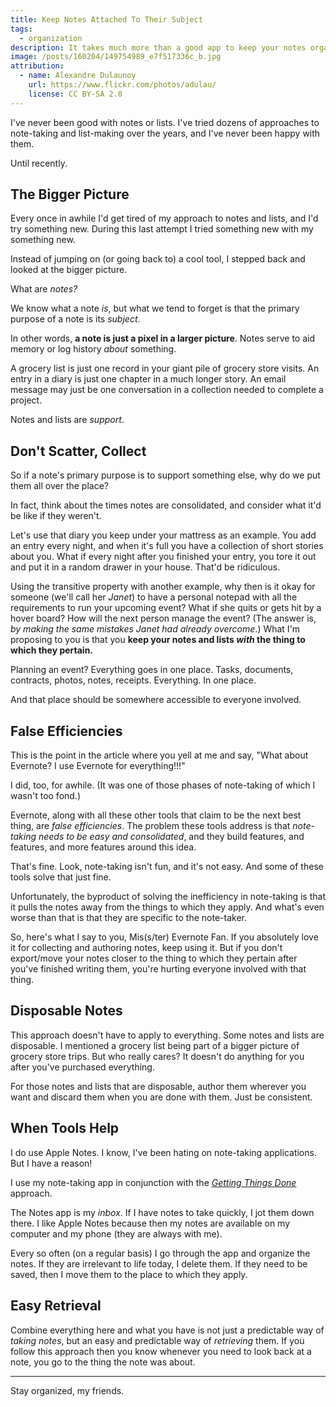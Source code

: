 ```yaml
---
title: Keep Notes Attached To Their Subject
tags:
  - organization
description: It takes much more than a good app to keep your notes organized. Here's how I've been doing it lately.
image: /posts/160204/149754989_e7f517336c_b.jpg
attribution:
  - name: Alexandre Dulaunoy
    url: https://www.flickr.com/photos/adulau/
    license: CC BY-SA 2.0
---
```


I've never been good with notes or lists. I've tried dozens of approaches to note-taking and list-making over the years, and I've never been happy with them.

Until recently.

## The Bigger Picture

Every once in awhile I'd get tired of my approach to notes and lists, and I'd try something new. During this last attempt I tried something new with my something new.

Instead of jumping on (or going back to) a cool tool, I stepped back and looked at the bigger picture.

What are _notes?_

We know what a note _is_, but what we tend to forget is that the primary purpose of a note is its _subject_.

In other words, **a note is just a pixel in a larger picture**. Notes serve to aid memory or log history _about_ something.

A grocery list is just one record in your giant pile of grocery store visits. An entry in a diary is just one chapter in a much longer story. An email message may just be one conversation in a collection needed to complete a project.

Notes and lists are _support_.

## Don't Scatter, Collect

So if a note's primary purpose is to support something else, why do we put them all over the place?

In fact, think about the times notes are consolidated, and consider what it'd be like if they weren't.

Let's use that diary you keep under your mattress as an example. You add an entry every night, and when it's full you have a collection of short stories about you. What if every night after you finished your entry, you tore it out and put it in a random drawer in your house. That'd be ridiculous.

Using the transitive property with another example, why then is it okay for someone (we'll call her _Janet_) to have a personal notepad with all the requirements to run your upcoming event? What if she quits or gets hit by a hover board? How will the next person manage the event? (The answer is, _by making the same mistakes Janet had already overcome_.)
What I'm proposing to you is that you **keep your notes and lists _with_ the thing to which they pertain.**

Planning an event? Everything goes in one place. Tasks, documents, contracts, photos, notes, receipts. Everything. In one place.

And that place should be somewhere accessible to everyone involved.

## False Efficiencies

This is the point in the article where you yell at me and say, "What about Evernote? I use Evernote for everything!!!"

I did, too, for awhile. (It was one of those phases of note-taking of which I wasn't too fond.)

Evernote, along with all these other tools that claim to be the next best thing, are _false efficiencies_. The problem these tools address is that _note-taking needs to be easy and consolidated_, and they build features, and features, and more features around this idea.

That's fine. Look, note-taking isn't fun, and it's not easy. And some of these tools solve that just fine.

Unfortunately, the byproduct of solving the inefficiency in note-taking is that it pulls the notes away from the things to which they apply. And what's even worse than that is that they are specific to the note-taker.

So, here's what I say to you, Mis(s/ter) Evernote Fan. If you absolutely love it for collecting and authoring notes, keep using it. But if you don't export/move your notes closer to the thing to which they pertain after you've finished writing them, you're hurting everyone involved with that thing.

## Disposable Notes

This approach doesn't have to apply to everything. Some notes and lists are disposable. I mentioned a grocery list being part of a bigger picture of grocery store trips. But who really cares? It doesn't do anything for you after you've purchased everything.

For those notes and lists that are disposable, author them wherever you want and discard them when you are done with them. Just be consistent.

## When Tools Help

I do use Apple Notes. I know, I've been hating on note-taking applications. But I have a reason!

I use my note-taking app in conjunction with the [_Getting Things Done_](https://en.wikipedia.org/wiki/Getting_Things_Done) approach.

The Notes app is my _inbox_. If I have notes to take quickly, I jot them down there. I like Apple Notes because then my notes are available on my computer and my phone (they are always with me).

Every so often (on a regular basis) I go through the app and organize the notes. If they are irrelevant to life today, I delete them. If they need to be saved, then I move them to the place to which they apply.

## Easy Retrieval

Combine everything here and what you have is not just a predictable way of _taking notes_, but an easy and predictable way of _retrieving_ them. If you follow this approach then you know whenever you need to look back at a note, you go to the thing the note was about.

---

Stay organized, my friends.
